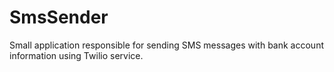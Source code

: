 # SmsSender
Small application responsible for sending SMS messages with bank account information using Twilio service. 
